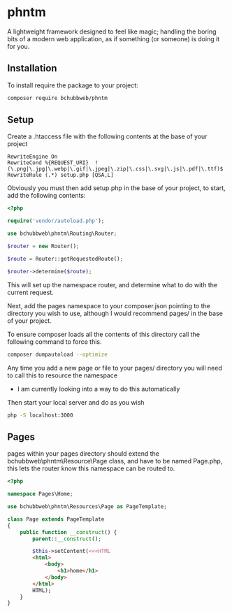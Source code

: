 # phntm
A lightweight framework designed to feel like magic; handling the boring bits of a modern web application, as if something (or someone) is doing it for you.

## Installation

To install require the package to your project:
```bash
composer require bchubbweb/phntm
```

## Setup

Create a .htaccess file with the following contents at the base of your project
```
RewriteEngine On
RewriteCond %{REQUEST_URI}  !(\.png|\.jpg|\.webp|\.gif|\.jpeg|\.zip|\.css|\.svg|\.js|\.pdf|\.ttf)$
RewriteRule (.*) setup.php [QSA,L]
```

Obviously you must then add setup.php in the base of your project, to start, add the following contents:
```php
<?php

require('vendor/autoload.php');

use bchubbweb\phntm\Routing\Router;

$router = new Router();

$route = Router::getRequestedRoute();

$router->determine($route);
```

This will set up the namespace router, and determine what to do with the current request.

Next, add the pages namespace to your composer.json pointing to the directory you wish to use, although I would recommend pages/ in the base of your project.

To ensure composer loads all the contents of this directory call the following command to force this.
```bash
composer dumpautoload --optimize
```

Any time you add a new page or file to your pages/ directory you will need to call this to resource the namespace
 - I am currently looking into a way to do this automatically

Then start your local server and do as you wish
```bash
php -S localhost:3000
```

## Pages

pages within your pages directory should extend the bchubbweb\phntm\Resource\Page class, and have to be named Page.php, this lets the router know this namespace can be routed to.
```php
<?php

namespace Pages\Home;

use bchubbweb\phntm\Resources\Page as PageTemplate;

class Page extends PageTemplate
{
    public function __construct() {
        parent::__construct();

        $this->setContent(<<<HTML
        <html>
            <body>
                <h1>home</h1>
            </body>
        </html>
        HTML);
    }
}
```
